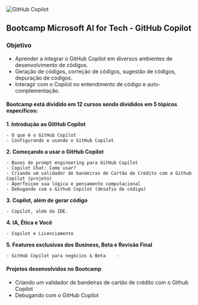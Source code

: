 ![GitHub Copilot](/images/logo.jpeg)
## Bootcamp Microsoft AI for Tech - GitHub Copilot

### Objetivo
- Aprender a integrar o GitHub Copilot em diversos ambientes de desenvolvimento de códigos.
- Geração de códigos, correção de códigos, sugestão de códigos, depuração de códigos.
- Interagir com o Copilot no entendimento de código e auto-complementação.

#### Bootcamp está dividido em 12 cursos sendo divididos em 5 tópicos específicos:

<b> 1. Introdução ao GitHub Copilot </b>

    - O que é o GitHub Copilot
    - Configurando e usando o GitHub Copilot

<b> 2. Começando a usar o GitHub Copilot </b>

    - Bases de prompt engineering para GitHub Copilot
    - Copilot Chat: Como usar?
    - Criando um validador de bandeiras de Cartão de Crédito com o Github Copilot (projeto)
    - Aperfeiçoe sua lógica e pensamento computacional
    - Debugando com o Github Copilot (desafio de código) 

<b> 3. Copilot, além de gerar código </b>

    - Copilot, além da IDE.

<b> 4. IA, Ética e Você </b>

    - Copilot e Licenciamento

<b> 5. Features exclusivas dos Business, Beta e Revisão Final </b>

    - GitHub Copilot para negócios & Beta    - 

#### Projetos desenvolvidos no Bootcamp

- Criando um validador de bandeiras de cartão de crédito com o Github Copilot
- Debugando com o GitHub Copilot
